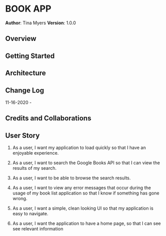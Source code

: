 # BOOK APP

**Author**: Tina Myers
**Version**: 1.0.0

## Overview

## Getting Started

## Architecture

## Change Log

11-16-2020 -

## Credits and Collaborations


## User Story

1. As a user, I want my application to load quickly so that I have an enjoyable experience.

2. As a user, I want to search the Google Books API so that I can view the results of my search.

3. As a user, I want to be able to browse the search results.

4. As a user, I want to view any error messages that occur during the usage of my book list application so that I know if something has gone wrong.

5. As a user, I want a simple, clean looking UI so that my application is easy to navigate.

6. As a user, I want the application to have a home page, so that I can see see relevant information
